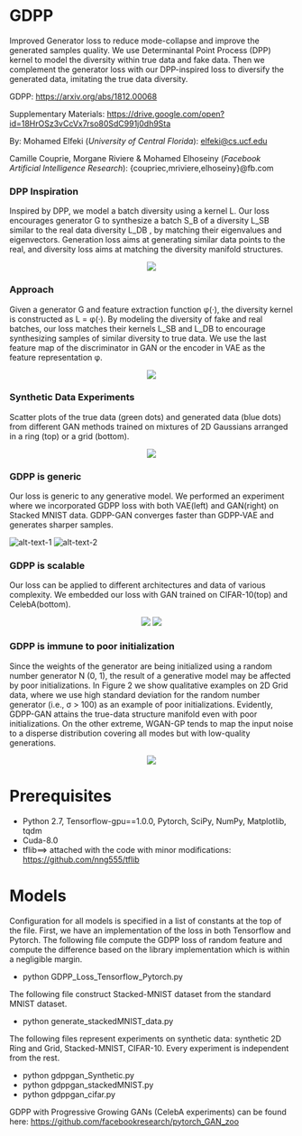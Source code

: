 # GDPP
Improved Generator loss to reduce mode-collapse and improve the generated samples quality. We use Determinantal Point Process (DPP) kernel to model the diversity within true data and fake data. Then we complement the generator loss with our DPP-inspired loss to diversify the generated data, imitating the true data diversity.

GDPP: https://arxiv.org/abs/1812.00068

Supplementary Materials: https://drive.google.com/open?id=18HrOSz3vCcVx7rso80SdC991j0dh9Sta

By: 
Mohamed Elfeki (*University of Central Florida*): elfeki@cs.ucf.edu

Camille Couprie, Morgane Riviere & Mohamed Elhoseiny 
(*Facebook Artificial Intelligence Research*): {coupriec,mriviere,elhoseiny}@fb.com


### DPP Inspiration

Inspired by DPP, we model a batch diversity using a kernel L. Our loss encourages generator G to synthesize a batch S_B of a diversity L_SB similar to the real data diversity L_DB , by matching their eigenvalues and eigenvectors. Generation loss aims at generating similar data points to the real, and diversity loss aims at matching the diversity manifold structures.

<p align="center">
  <img src ="https://github.com/M-Elfeki/GDPP/blob/master/Figures/GDPP_Teaser.png"/>
</p>


### Approach

Given a generator G and feature extraction function φ(·), the diversity kernel is constructed as L = φ(·). By modeling the diversity of fake and real batches, our loss matches their kernels L_SB and L_DB to encourage synthesizing samples of similar diversity to true data. We use the last feature map of the discriminator in GAN or the encoder in VAE as the feature representation φ.
  
<p align="center">
  <img src ="https://github.com/M-Elfeki/GDPP/blob/master/Figures/GDPP_Approach.png"/>
</p>


### Synthetic Data Experiments
Scatter plots of the true data (green dots) and generated data (blue dots) from different GAN methods trained on mixtures of 2D Gaussians arranged in a ring (top) or a grid (bottom).

<p align="center">
  <img src ="https://github.com/M-Elfeki/GDPP/blob/master/Figures/synthetic_qualitative.png"/>
</p>


### GDPP is generic
Our loss is generic to any generative model. We performed an experiment where we incorporated GDPP loss with both VAE(left) and GAN(right) on Stacked MNIST data. GDPP-GAN converges faster than GDPP-VAE and generates sharper samples.

![alt-text-1](https://github.com/M-Elfeki/GDPP/blob/master/Figures/vae_dpp_mnist.png "Generative Adversarial Network with GDPP") ![alt-text-2](https://github.com/M-Elfeki/GDPP/blob/master/Figures/stacked_mnist_qualitative.png "Variational AutoEncoder with GDPP")


### GDPP is scalable
Our loss can be applied to different architectures and data of various complexity. We embedded our loss with GAN trained on CIFAR-10(top) and CelebA(bottom).


<p align="center">
  <img src ="https://github.com/M-Elfeki/GDPP/blob/master/Figures/cifar_qualitative.jpg"/>
  <img src ="https://github.com/M-Elfeki/GDPP/blob/master/Figures/celeba_GDPPtrue_s5_iter_200000_avg.jpg"/>
</p>


### GDPP is immune to poor initialization

Since the weights of the generator are being initialized using a random number generator N (0, 1), the result of a generative model may be affected by poor initializations. In Figure 2 we show qualitative examples on 2D Grid data, where we use high standard deviation for the random number generator (i.e., σ > 100) as an example of poor initializations. Evidently, GDPP-GAN attains the true-data structure manifold even with poor initializations. On the other extreme, WGAN-GP tends to map the input noise to a disperse distribution covering all modes but with low-quality generations.

<p align="center">
  <img src ="https://github.com/M-Elfeki/GDPP/blob/master/Figures/poor_initialization_modified.png"/>
</p>



# Prerequisites
* Python 2.7, Tensorflow-gpu==1.0.0, Pytorch, SciPy, NumPy, Matplotlib, tqdm
* Cuda-8.0
* tflib==> attached with the code with minor modifications: https://github.com/nng555/tflib

# Models
Configuration for all models is specified in a list of constants at the top of the file. First, we have an implementation of the loss in both Tensorflow and Pytorch. The following file compute the GDPP loss of random feature and compute the difference based on the library implementation which is within a negligible margin.
* python GDPP_Loss_Tensorflow_Pytorch.py

The following file construct Stacked-MNIST dataset from the standard MNIST dataset.
* python generate_stackedMNIST_data.py

The following files represent experiments on synthetic data: synthetic 2D Ring and Grid, Stacked-MNIST, CIFAR-10. Every experiment is independent from the rest.
* python gdppgan_Synthetic.py
* python gdppgan_stackedMNIST.py
* python gdppgan_cifar.py


GDPP with Progressive Growing GANs (CelebA experiments) can be found here: https://github.com/facebookresearch/pytorch_GAN_zoo


